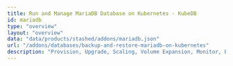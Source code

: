 ```yaml
---
title: Run and Manage MariaDB Database on Kubernetes - KubeDB
id: mariadb
type: "overview"
layout: "overview"
data: "data/products/stashed/addons/mariadb.json"
url: "/addons/databases/backup-and-restore-mariadb-on-kubernetes"
description: "Provision, Upgrade, Scaling, Volume Expansion, Monitor, Backup & Restore, Security for MariaDB Databases in Kubernetes on any Public & Private Cloud"
---
```

